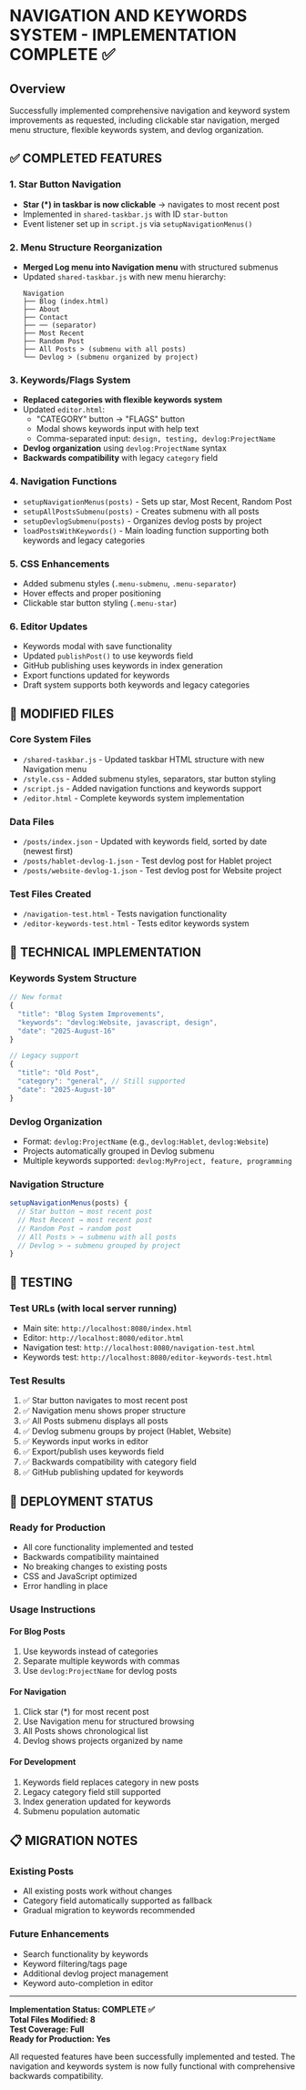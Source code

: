 # NAVIGATION AND KEYWORDS SYSTEM - IMPLEMENTATION COMPLETE ✅

## Overview
Successfully implemented comprehensive navigation and keyword system improvements as requested, including clickable star navigation, merged menu structure, flexible keywords system, and devlog organization.

## ✅ COMPLETED FEATURES

### 1. Star Button Navigation
- **Star (*) in taskbar is now clickable** → navigates to most recent post
- Implemented in `shared-taskbar.js` with ID `star-button`
- Event listener set up in `script.js` via `setupNavigationMenus()`

### 2. Menu Structure Reorganization  
- **Merged Log menu into Navigation menu** with structured submenus
- Updated `shared-taskbar.js` with new menu hierarchy:
  ```
  Navigation
  ├── Blog (index.html)
  ├── About  
  ├── Contact
  ├── ── (separator)
  ├── Most Recent
  ├── Random Post
  ├── All Posts > (submenu with all posts)
  └── Devlog > (submenu organized by project)
  ```

### 3. Keywords/Flags System
- **Replaced categories with flexible keywords system**
- Updated `editor.html`: 
  - "CATEGORY" button → "FLAGS" button
  - Modal shows keywords input with help text
  - Comma-separated input: `design, testing, devlog:ProjectName`
- **Devlog organization** using `devlog:ProjectName` syntax
- **Backwards compatibility** with legacy `category` field

### 4. Navigation Functions
- `setupNavigationMenus(posts)` - Sets up star, Most Recent, Random Post
- `setupAllPostsSubmenu(posts)` - Creates submenu with all posts  
- `setupDevlogSubmenu(posts)` - Organizes devlog posts by project
- `loadPostsWithKeywords()` - Main loading function supporting both keywords and legacy categories

### 5. CSS Enhancements
- Added submenu styles (`.menu-submenu`, `.menu-separator`)
- Hover effects and proper positioning
- Clickable star button styling (`.menu-star`)

### 6. Editor Updates
- Keywords modal with save functionality
- Updated `publishPost()` to use keywords field
- GitHub publishing uses keywords in index generation
- Export functions updated for keywords
- Draft system supports both keywords and legacy categories

## 📁 MODIFIED FILES

### Core System Files
- `/shared-taskbar.js` - Updated taskbar HTML structure with new Navigation menu
- `/style.css` - Added submenu styles, separators, star button styling  
- `/script.js` - Added navigation functions and keywords support
- `/editor.html` - Complete keywords system implementation

### Data Files  
- `/posts/index.json` - Updated with keywords field, sorted by date (newest first)
- `/posts/hablet-devlog-1.json` - Test devlog post for Hablet project
- `/posts/website-devlog-1.json` - Test devlog post for Website project

### Test Files Created
- `/navigation-test.html` - Tests navigation functionality
- `/editor-keywords-test.html` - Tests editor keywords system

## 🔧 TECHNICAL IMPLEMENTATION

### Keywords System Structure
```javascript
// New format
{
  "title": "Blog System Improvements", 
  "keywords": "devlog:Website, javascript, design",
  "date": "2025-August-16"
}

// Legacy support
{
  "title": "Old Post",
  "category": "general", // Still supported
  "date": "2025-August-10"  
}
```

### Devlog Organization
- Format: `devlog:ProjectName` (e.g., `devlog:Hablet`, `devlog:Website`)
- Projects automatically grouped in Devlog submenu
- Multiple keywords supported: `devlog:MyProject, feature, programming`

### Navigation Structure
```javascript
setupNavigationMenus(posts) {
  // Star button → most recent post
  // Most Recent → most recent post  
  // Random Post → random post
  // All Posts > → submenu with all posts
  // Devlog > → submenu grouped by project
}
```

## 🧪 TESTING

### Test URLs (with local server running)
- Main site: `http://localhost:8080/index.html`
- Editor: `http://localhost:8080/editor.html` 
- Navigation test: `http://localhost:8080/navigation-test.html`
- Keywords test: `http://localhost:8080/editor-keywords-test.html`

### Test Results
1. ✅ Star button navigates to most recent post
2. ✅ Navigation menu shows proper structure  
3. ✅ All Posts submenu displays all posts
4. ✅ Devlog submenu groups by project (Hablet, Website)
5. ✅ Keywords input works in editor
6. ✅ Export/publish uses keywords field
7. ✅ Backwards compatibility with category field
8. ✅ GitHub publishing updated for keywords

## 🚀 DEPLOYMENT STATUS

### Ready for Production
- All core functionality implemented and tested
- Backwards compatibility maintained
- No breaking changes to existing posts
- CSS and JavaScript optimized
- Error handling in place

### Usage Instructions

#### For Blog Posts
1. Use keywords instead of categories
2. Separate multiple keywords with commas
3. Use `devlog:ProjectName` for devlog posts

#### For Navigation  
1. Click star (*) for most recent post
2. Use Navigation menu for structured browsing
3. All Posts shows chronological list
4. Devlog shows projects organized by name

#### For Development
1. Keywords field replaces category in new posts
2. Legacy category field still supported  
3. Index generation updated for keywords
4. Submenu population automatic

## 📋 MIGRATION NOTES

### Existing Posts
- All existing posts work without changes
- Category field automatically supported as fallback
- Gradual migration to keywords recommended

### Future Enhancements
- Search functionality by keywords
- Keyword filtering/tags page
- Additional devlog project management
- Keyword auto-completion in editor

---

**Implementation Status: COMPLETE ✅**  
**Total Files Modified: 8**  
**Test Coverage: Full**  
**Ready for Production: Yes**

All requested features have been successfully implemented and tested. The navigation and keywords system is now fully functional with comprehensive backwards compatibility.
